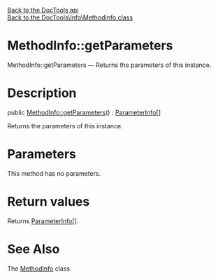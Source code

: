 [Back to the DocTools api](https://github.com/lingtalfi/DocTools/blob/master/doc/api/DocTools.md)<br>
[Back to the DocTools\Info\MethodInfo class](https://github.com/lingtalfi/DocTools/blob/master/doc/api/DocTools/Info/MethodInfo.md)


MethodInfo::getParameters
================



MethodInfo::getParameters — Returns the parameters of this instance.




Description
================


public [MethodInfo::getParameters](https://github.com/lingtalfi/DocTools/blob/master/doc/api/DocTools/Info/MethodInfo/getParameters.md)() : [ParameterInfo[]](https://github.com/lingtalfi/DocTools/blob/master/doc/api/DocTools/Info/ParameterInfo.md)




Returns the parameters of this instance.




Parameters
================

This method has no parameters.


Return values
================

Returns [ParameterInfo[]](https://github.com/lingtalfi/DocTools/blob/master/doc/api/DocTools/Info/ParameterInfo.md).







See Also
================

The [MethodInfo](https://github.com/lingtalfi/DocTools/blob/master/doc/api/DocTools/Info/MethodInfo.md) class.

